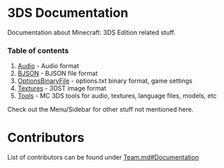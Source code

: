 # 3DS Documentation
Documentation about Minecraft: 3DS Edition related stuff.

### Table of contents
1. [Audio](./Audio/FSB_COMBINEDAUDIO.md) - Audio format
2. [BJSON](./BJSON/BJSON_DOC.md) - BJSON file format
3. [OptionsBinaryFile](./OptionsBinaryFile/OPTIONS_DOC.md) - options.txt binary format, game settings
4. [Textures](./Textures/3DST_DOC.md) - 3DST image format
5. [Tools](./Tools/TOOL_DOC.md) - MC 3DS tools for audio, textures, language files, models, etc

Check out the Menu/Sidebar for other stuff not mentioned here.

# Contributors
List of contributors can be found under [Team.md#Documentation](/Team.md#Documentation)
